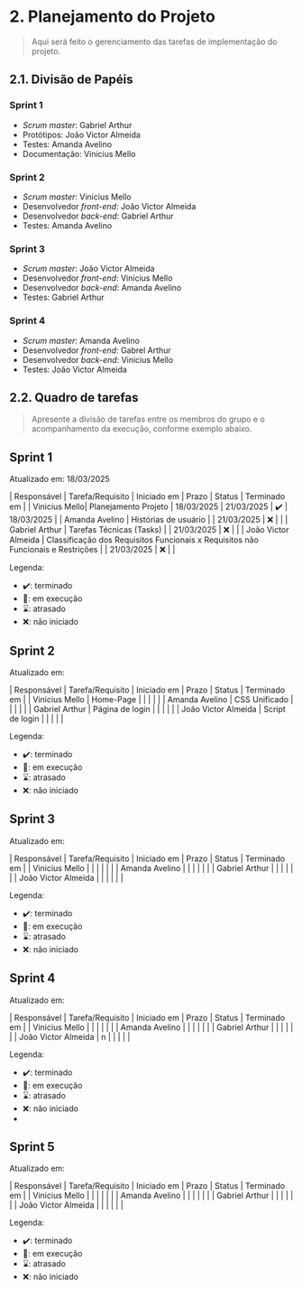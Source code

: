 # 2. Planejamento do Projeto

> Aqui será feito o gerenciamento das tarefas de implementação do projeto.

## 2.1. Divisão de Papéis

### Sprint 1
- _Scrum master_: Gabriel Arthur
- Protótipos: João Victor Almeida
- Testes: Amanda Avelino
- Documentação: Vinicius Mello

### Sprint 2
- _Scrum master_: Vinicius Mello
- Desenvolvedor _front-end_: João Victor Almeida
- Desenvolvedor _back-end_: Gabriel Arthur
- Testes: Amanda Avelino

### Sprint 3
- _Scrum master_: João Victor Almeida
- Desenvolvedor _front-end_: Vinicius Mello
- Desenvolvedor _back-end_: Amanda Avelino
- Testes: Gabriel Arthur

### Sprint 4
- _Scrum master_: Amanda Avelino
- Desenvolvedor _front-end_: Gabrel Arthur
- Desenvolvedor _back-end_: Vinicius Mello
- Testes: João Victor Almeida

  
## 2.2. Quadro de tarefas

> Apresente a divisão de tarefas entre os membros do grupo e o acompanhamento da execução, conforme exemplo abaixo.

## Sprint 1

Atualizado em: 18/03/2025

| Responsável   | Tarefa/Requisito | Iniciado em    | Prazo      | Status | Terminado em    |
| Vinicius Mello| Planejamento Projeto | 18/03/2025   | 21/03/2025 | ✔️    | 18/03/2025      |
| Amanda Avelino        | Histórias de usuário    |          | 21/03/2025 | ❌    |                 |
| Gabriel Arthur        | Tarefas Técnicas (Tasks)  | | 21/03/2025 | ❌      |                 |
| João Victor Almeida        |  Classificação dos Requisitos Funcionais x Requisitos não Funcionais e Restrições  |           | 21/03/2025 | ❌    |       |

Legenda:
- ✔️: terminado
- 📝: em execução
- ⌛: atrasado
- ❌: não iniciado

  
## Sprint 2

Atualizado em: 

| Responsável   | Tarefa/Requisito | Iniciado em    | Prazo      | Status | Terminado em    |
|  Vinicius Mello        | Home-Page        |     | |    |     |
|  Amanda Avelino         | CSS Unificado    |      | |     |                 |
| Gabriel Arthur         | Página de login  |      |  |      |                 |
| João Victor Almeida        | Script de login  |     | |     |       |

Legenda:
- ✔️: terminado
- 📝: em execução
- ⌛: atrasado
- ❌: não iniciado


## Sprint 3

Atualizado em: 

| Responsável   | Tarefa/Requisito | Iniciado em    | Prazo      | Status | Terminado em    |
|  Vinicius Mello        |        |     | |    |     |
|  Amanda Avelino         |    |      | |     |                 |
| Gabriel Arthur         |   |      |  |      |                 |
| João Victor Almeida        |  |     | |     |       |


Legenda:
- ✔️: terminado
- 📝: em execução
- ⌛: atrasado
- ❌: não iniciado

## Sprint 4

Atualizado em: 

| Responsável   | Tarefa/Requisito | Iniciado em    | Prazo      | Status | Terminado em    |
|  Vinicius Mello        |       |     | |    |     |
|  Amanda Avelino         |     |      | |     |                 |
| Gabriel Arthur         |  |      |  |      |                 |
| João Victor Almeida        | n  |     | |     |       |

Legenda:
- ✔️: terminado
- 📝: em execução
- ⌛: atrasado
- ❌: não iniciado
- 
## Sprint 5

Atualizado em: 

| Responsável   | Tarefa/Requisito | Iniciado em    | Prazo      | Status | Terminado em    |
|  Vinicius Mello        |        |     | |    |     |
|  Amanda Avelino         |    |      | |     |                 |
| Gabriel Arthur         |   |      |  |      |                 |
| João Victor Almeida        |  |     | |     |       |

Legenda:
- ✔️: terminado
- 📝: em execução
- ⌛: atrasado
- ❌: não iniciado



